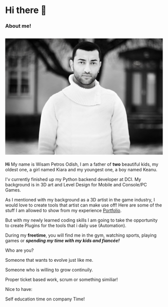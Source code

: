 # Hi there 👋

### About me! 
![](wisam.jpg)
--
__Hi__ My name is Wisam Petros Odish, I am a father of **two** beautiful kids, my oldest one, a girl named Kiara and my youngest one, a boy named Keanu. 

I'v currently finished up my Python backend developer at DCI.
My background is in 3D art and Level Design for Mobile and Console/PC Games.

As I mentioned with my background as a 3D artist in the game industry, I would love to create tools that artist can make use off! Here are some of the stuff I am allowed to show from my experience [Portfolio](https://www.artstation.com/wirrexx/albums/all).

But with my newly learned coding skills I am going to take the opportunity to create Plugins for the tools that i daily use (Automation). 

During my **freetime**, you will find me in the gym, watching sports, playing games or ***spending my time with my kids and fiancée!***

Who are you?

Someone that wants to evolve just like me. 

Someone who is willing to grow continuily.

Proper ticket based work, scrum or something similiar!

Nice to have:

Self education time on company Time! 


<!--
**wirrexx/wirrexx** is a ✨ _special_ ✨ repository because its `README.md` (this file) appears on your GitHub profile.

Here are some ideas to get you started:

- 🔭 I’m currently working on ...
- 🌱 I’m currently learning ...
- 👯 I’m looking to collaborate on ...
- 🤔 I’m looking for help with ...
- 💬 Ask me about ...
- 📫 How to reach me: ...
- 😄 Pronouns: ...
- ⚡ Fun fact: ...
-->
